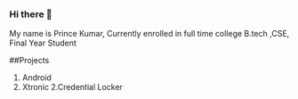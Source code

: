 ### Hi there 👋

<!--
**iamnovaprince/iamnovaprince** is a ✨ _special_ ✨ repository because its `README.md` (this file) appears on your GitHub profile.

Here are some ideas to get you started:

- 🔭 I’m currently working on ...
- 🌱 I’m currently learning ...
- 👯 I’m looking to collaborate on ...
- 🤔 I’m looking for help with ...
- 💬 Ask me about ...
- 📫 How to reach me: ...
- 😄 Pronouns: ...
- ⚡ Fun fact: ...
-->

My name is Prince Kumar, Currently enrolled in full time college
B.tech ,CSE, Final Year Student

##Projects
1. Android
  1. Xtronic
  2.Credential Locker

